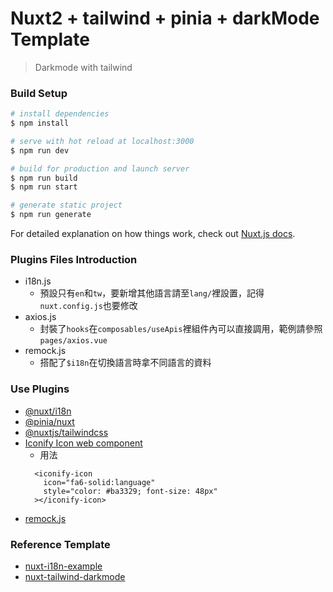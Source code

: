 # Nuxt2 + tailwind + pinia + darkMode Template

> Darkmode with tailwind

### Build Setup

```bash
# install dependencies
$ npm install

# serve with hot reload at localhost:3000
$ npm run dev

# build for production and launch server
$ npm run build
$ npm run start

# generate static project
$ npm run generate
```

For detailed explanation on how things work, check out [Nuxt.js docs](https://www.nuxtjs.cn/guide).

### Plugins Files Introduction
- i18n.js
  - 預設只有`en`和`tw`，要新增其他語言請至`lang/`裡設置，記得`nuxt.config.js`也要修改
- axios.js
  - 封裝了`hooks`在`composables/useApis`裡組件內可以直接調用，範例請參照`pages/axios.vue`
- remock.js
  - 搭配了`$i18n`在切換語言時拿不同語言的資料


### Use Plugins
- [@nuxt/i18n](https://i18n.nuxtjs.org/)
- [@pinia/nuxt](https://www.npmjs.com/package/@pinia/nuxt)
- [@nuxtjs/tailwindcss](https://tailwindcss.nuxtjs.org/)
- [Iconify Icon web component](https://docs.iconify.design/iconify-icon/)
  - 用法
  ```
    <iconify-icon
      icon="fa6-solid:language"
      style="color: #ba3329; font-size: 48px"
    ></iconify-icon>
  ```
- [remock.js](https://www.npmjs.com/package/remockjs)

### Reference Template
- [nuxt-i18n-example](https://github.com/paulgv/nuxt-i18n-example)
- [nuxt-tailwind-darkmode](https://github.com/fayazara/nuxt-tailwind-darkmode)
